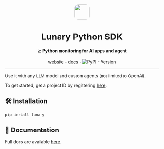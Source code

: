 <div align="center">

<img src="https://lunary.ai/logo.png" style='border-radius: 12px;' width="50"/> 
<h1>Lunary Python SDK</h1>

**📈 Python monitoring for AI apps and agent**

[website](https://lunary.ai) - [docs](https://lunary.ai/docs/py/) - ![PyPI - Version](https://img.shields.io/pypi/v/lunary)

---

</div>

Use it with any LLM model and custom agents (not limited to OpenAI).

To get started, get a project ID by registering [here](https://lunary.ai).

## 🛠️ Installation

```bash
pip install lunary
```

## 📖 Documentation

Full docs are available [here](https://lunary.ai/docs/py).
